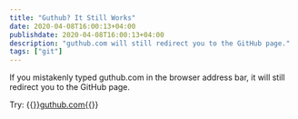 ```yaml
---
title: "Guthub? It Still Works"
date: 2020-04-08T16:00:13+04:00
publishdate: 2020-04-08T16:00:13+04:00
description: "guthub.com will still redirect you to the GitHub page."
tags: ["git"]
---
```


If you mistakenly typed guthub.com in the browser address bar, it will still redirect you to the GitHub page.

Try: {{<a href="http://guthub.com" target="_blank" rel="noopener noreferrer">}}guthub.com{{</a>}}